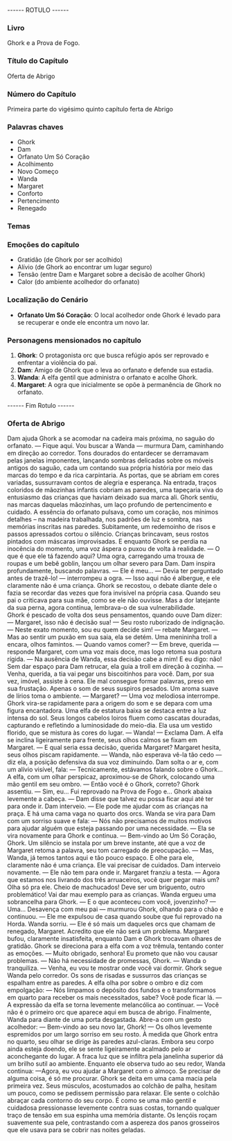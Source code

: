 ------ ROTULO ------

### Livro

Ghork e a Prova de Fogo.

### Título do Capítulo

Oferta de Abrigo

### Número do Capítulo

Primeira parte do vigésimo quinto capítulo ferta de Abrigo

### Palavras chaves

- Ghork
- Dam
- Orfanato Um Só Coração
- Acolhimento
- Novo Começo
- Wanda
- Margaret
- Conforto
- Pertencimento
- Renegado

### Temas

### Emoções do capítulo

- Gratidão (de Ghork por ser acolhido)
- Alívio (de Ghork ao encontrar um lugar seguro)
- Tensão (entre Dam e Margaret sobre a decisão de acolher Ghork)
- Calor (do ambiente acolhedor do orfanato)

### Localização do Cenário

- **Orfanato Um Só Coração**: O local acolhedor onde Ghork é levado para se recuperar e onde ele encontra um novo lar.

### Personagens mensionados no capítulo

1. **Ghork**: O protagonista orc que busca refúgio após ser reprovado e enfrentar a violência do pai.
2. **Dam**: Amigo de Ghork que o leva ao orfanato e defende sua estadia.
3. **Wanda**: A elfa gentil que administra o orfanato e acolhe Ghork.
4. **Margaret**: A ogra que inicialmente se opõe à permanência de Ghork no orfanato.

------ Fim Rotulo ------

### Oferta de Abrigo

Dam ajuda Ghork a se acomodar na cadeira mais próxima, no saguão do orfanato. 
— Fique aqui. Vou buscar a Wanda — murmura Dam, caminhando em direção ao corredor.
Tons dourados do entardecer se derramavam pelas janelas imponentes, lançando sombras delicadas sobre os móveis antigos do saguão, cada um contando sua própria história por meio das marcas do tempo e da rica carpintaria. As portas, que se abriam em cores variadas, sussurravam contos de alegria e esperança. Na entrada, traços coloridos de mãozinhas infantis cobriam as paredes, uma tapeçaria viva do entusiasmo das crianças que haviam deixado sua marca ali. Ghork sentiu, nas marcas daquelas mãozinhas, um laço profundo de pertencimento e cuidado. A essência do orfanato pulsava, como um coração, nos mínimos detalhes – na madeira trabalhada, nos padrões de luz e sombra, nas memórias inscritas nas paredes.
Subitamente, um redemoinho de risos e passos apressados cortou o silêncio. Crianças brincavam, seus rostos pintados com máscaras improvisadas. E enquanto Ghork se perdia na inocência do momento, uma voz áspera o puxou de volta à realidade.
— O que é que ele tá fazendo aqui? Uma ogra, carregando uma trouxa de roupas e um bebê goblin, lançou um olhar severo para Dam.
Dam inspira profundamente, buscando palavras. — Ele é meu...
— Devia ter perguntado antes de trazê-lo! — interrompeu a ogra. — Isso aqui não é albergue, e ele claramente não é uma criança.
Ghork se recostou, o debate diante dele o fazia se recordar das vezes que fora invisível na própria casa. Quando seu pai o criticava para sua mãe, como se ele não ouvisse. Mas a dor latejante da sua perna, agora contínua, lembrava-o de sua vulnerabilidade.  
Ghork é pescado de volta dos seus pensamentos, quando ouve Dam dizer:
— Margaret, isso não é decisão sua! — Seu rosto ruborizado de indignação.
— Neste exato momento, sou eu quem decide sim! — rebate Margaret. — Mas ao sentir um puxão em sua saia, ela se detém. Uma menininha troll a encara, olhos famintos. — Quando vamos comer?
— Em breve, querida — responde Margaret, com uma voz mais doce, mas logo retoma sua postura rígida. — Na ausência de Wanda, essa decisão cabe a mim! E eu digo: não! 
Sem dar espaço para Dam retrucar, ela guia a troll em direção à cozinha.
— Venha, querida, a tia vai pegar uns biscoitinhos para você.
Dam, por sua vez, imóvel, assiste à cena. Ele mal consegue formar palavras, preso em sua frustação. Apenas o som de seus suspiros pesados.
Um aroma suave de lírios toma o ambiente.
— Margaret? — Uma voz melodiosa interrompe.
Ghork vira-se rapidamente para a origem do som e se depara com uma figura encantadora. Uma elfa de estatura baixa se destaca entre a luz intensa do sol. Seus longos cabelos loiros fluem como cascatas douradas, capturando e refletindo a luminosidade do meio-dia. Ela usa um vestido florido, que se mistura às cores do lugar.
— Wanda! — Exclama Dam.
A elfa se inclina ligeiramente para frente, seus olhos calmos se fixam em Margaret. 
— E qual seria essa decisão, querida Margaret?
Margaret hesita, seus olhos piscam rapidamente.
— Wanda, não esperava vê-la tão cedo — diz ela, a posição defensiva da sua voz diminuindo.
Dam solta o ar e, com um alívio visível, fala:
— Tecnicamente, estávamos falando sobre o Ghork...
A elfa, com um olhar perspicaz, aproximou-se de Ghork, colocando uma mão gentil em seu ombro. — Então você é o Ghork, correto?
Ghork assentiu. — Sim, eu... Fui reprovado na Prova de Fogo e... Ghork abaixa levemente a cabeça. — Dam disse que talvez eu possa ficar aqui até ter para onde ir.
Dam interveio. — Ele pode me ajudar com as crianças na praça. E há uma cama vaga no quarto dos orcs.
Wanda se vira para Dam com um sorriso suave e fala:
— Nós não precisamos de muitos motivos para ajudar alguém que esteja passando por uma necessidade. — Ela se vira novamente para Ghork e continua. — Bem-vindo ao Um Só Coração, Ghork.
Um silêncio se instala por um breve instante, até que a voz de Margaret retoma a palavra, seu tom carregado de preocupação.
— Mas, Wanda, já temos tantos aqui e tão pouco espaço. E olhe para ele, claramente não é uma criança. Ele vai precisar de cuidados.
Dam interveio novamente. — Ele não tem para onde ir.
Margaret franziu a testa. — Agora que estamos nos livrando dos três arruaceiros, você quer pegar mais um? Olha só pra ele. Cheio de machucados! Deve ser um briguento, outro problemático! Vai dar mau exemplo para as crianças.
Wanda ergueu uma sobrancelha para Ghork. — E o que aconteceu com você, jovenzinho?
— Uma... Desavença com meu pai — murmurou Ghork, olhando para o chão e continuou. — Ele me expulsou de casa quando soube que fui reprovado na Horda.
Wanda sorriu. — Ele é só mais um daqueles orcs que chamam de renegado, Margaret. Acredito que ele não será um problema.
Margaret bufou, claramente insatisfeita, enquanto Dam e Ghork trocavam olhares de gratidão.
Ghork se direciona para a elfa com a voz trêmula, tentando conter as emoções.
— Muito obrigado, senhora! Eu prometo que não vou causar problemas. 
— Não há necessidade de promessas, Ghork. — Wanda o tranquiliza. — Venha, eu vou te mostrar onde você vai dormir. 
Ghork segue Wanda pelo corredor. Os sons de risadas e sussurros das crianças se espalham entre as paredes. A elfa olha por sobre o ombro e diz com empolgação:
— Nós limpamos o depósito dos fundos e o transformamos em quarto para receber os mais necessitados, sabe? Você pode ficar lá. — A expressão da elfa se torna levemente melancólica ao continuar. —  Você não é o primeiro orc que aparece aqui em busca de abrigo.
Finalmente, Wanda para diante de uma porta desgastada. Abre-a com um gesto acolhedor:
— Bem-vindo ao seu novo lar, Ghork! — Os olhos levemente espremidos por um largo sorriso em seu rosto. 
À medida que Ghork entra no quarto, seu olhar se dirige às paredes azul-claras. Embora seu corpo ainda esteja doendo, ele se sente ligeiramente acalmado pelo ar aconchegante do lugar. A fraca luz que se infiltra pela janelinha superior dá um brilho sutil ao ambiente. Enquanto ele observa tudo ao seu redor, Wanda continua:
—Agora, eu vou ajudar a Margaret com o almoço. Se precisar de alguma coisa, é só me procurar.
Ghork se deita em uma cama macia pela primeira vez. Seus músculos, acostumados ao colchão de palha, hesitam um pouco, como se pedissem permissão para relaxar. Ele sente o colchão abraçar cada contorno do seu corpo. É como se uma mão gentil e cuidadosa pressionasse levemente contra suas costas, tornando qualquer traço de tensão em sua espinha uma memória distante. Os lençóis roçam suavemente sua pele, contrastando com a aspereza dos panos grosseiros que ele usava para se cobrir nas noites geladas.